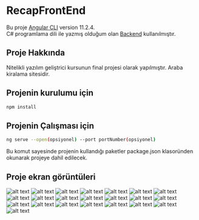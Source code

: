# RecapFrontEnd

Bu proje [Angular CLI](https://github.com/angular/angular-cli) version 11.2.4.<br>
C# programlama dili ile yazmış olduğum olan [Backend](https://github.com/DurumluEmrullah/ReCapProject) kullanılmıştır. 

## Proje Hakkında

  Nitelikli yazılım geliştrici kursunun final projesi olarak yapılmıştır. Araba kiralama sitesidir.

## Projenin kurulumu için

```bash
npm install
```


## Projenin Çalışması için

```bash
ng serve --open(opsiyonel) --port portNumber(opsiyonel)
```


 Bu komut sayesinde projenin kullandığı paketler package.json klasoründen okunarak projeye dahil edilecek.
 
 
 ## Proje ekran görüntüleri
 
 ![alt text](https://github.com/DurumluEmrullah/Recap-Frontend/blob/master/image/1.png)
 ![alt text](https://github.com/DurumluEmrullah/Recap-Frontend/blob/master/image/2.png)
 ![alt text](https://github.com/DurumluEmrullah/Recap-Frontend/blob/master/image/3.png)
 ![alt text](https://github.com/DurumluEmrullah/Recap-Frontend/blob/master/image/4.png)
 ![alt text](https://github.com/DurumluEmrullah/Recap-Frontend/blob/master/image/5.png)
 ![alt text](https://github.com/DurumluEmrullah/Recap-Frontend/blob/master/image/6.png)
 ![alt text](https://github.com/DurumluEmrullah/Recap-Frontend/blob/master/image/7.png)
 ![alt text](https://github.com/DurumluEmrullah/Recap-Frontend/blob/master/image/8.png)
 ![alt text](https://github.com/DurumluEmrullah/Recap-Frontend/blob/master/image/9.png)
 ![alt text](https://github.com/DurumluEmrullah/Recap-Frontend/blob/master/image/10.png)
 ![alt text](https://github.com/DurumluEmrullah/Recap-Frontend/blob/master/image/11.png)
 ![alt text](https://github.com/DurumluEmrullah/Recap-Frontend/blob/master/image/12.png)
 ![alt text](https://github.com/DurumluEmrullah/Recap-Frontend/blob/master/image/13.png)
 ![alt text](https://github.com/DurumluEmrullah/Recap-Frontend/blob/master/image/14.png)
 ![alt text](https://github.com/DurumluEmrullah/Recap-Frontend/blob/master/image/15.png)
 ![alt text](https://github.com/DurumluEmrullah/Recap-Frontend/blob/master/image/16.png)
 ![alt text](https://github.com/DurumluEmrullah/Recap-Frontend/blob/master/image/17.png)
 ![alt text](https://github.com/DurumluEmrullah/Recap-Frontend/blob/master/image/18.png)
 ![alt text](https://github.com/DurumluEmrullah/Recap-Frontend/blob/master/image/19.png)
 ![alt text](https://github.com/DurumluEmrullah/Recap-Frontend/blob/master/image/20.png)
 ![alt text](https://github.com/DurumluEmrullah/Recap-Frontend/blob/master/image/21.png)
 ![alt text](https://github.com/DurumluEmrullah/Recap-Frontend/blob/master/image/22.png)




